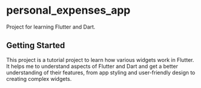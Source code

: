 # personal_expenses_app

Project for learning Flutter and Dart.

## Getting Started

This project is a tutorial project to learn how various widgets work in Flutter.
It helps me to understand aspects of Flutter and Dart and get a better understanding of their features, from app styling and user-friendly design to creating complex widgets.